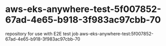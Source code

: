 # aws-eks-anywhere-test-5f007852-67ad-4e65-b918-3f983ac97cbb-70
repository for use with E2E test job aws-eks-anywhere-test:5f007852-67ad-4e65-b918-3f983ac97cbb-70

